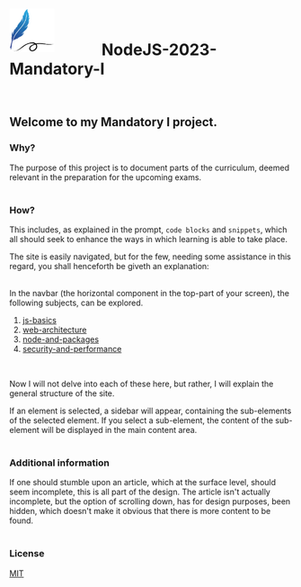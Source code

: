<br>
<p valign="center">
  <img valign="left" src="public/assets/images/learning-logo.png" width="80" alt="Logo" align="left">
  <br>
  <h1 valign="center"><span>&#8195;</span><span>&#8195;</span><span>&#8195;</span>NodeJS-2023-Mandatory-I</h1>
</p>
<br>

## Welcome to my Mandatory I project.

### Why?
The purpose of this project is to document parts of the curriculum, deemed relevant in the preparation for the upcoming exams.
<br><br>

### How?
This includes, as explained in the prompt, `code blocks` and `snippets`, which all should seek to enhance the ways in which learning is able to take place.

The site is easily navigated, but for the few, needing some assistance in this regard, you shall henceforth be giveth an explanation:

<br>
In the navbar (the horizontal component in the top-part of your screen), the following subjects, can be explored.

  1. [js-basics](/public/pages/jsBasics/)
  2. [web-architecture](/public/pages/webArchitecture/)
  3. [node-and-packages](/public/pages/nodeAndPackages/)
  4. [security-and-performance](/public/pages/securityAndPerformance/)

<br>

Now I will not delve into each of these here, but rather, I will explain the general structure of the site.

If an element is selected, a sidebar will appear, containing the sub-elements of the selected element. If you select a sub-element, the content of the sub-element will be displayed in the main content area.
<br><br>

### Additional information
If one should stumble upon an article, which at the surface level, should seem incomplete, this is all part of the design.
The article isn't actually incomplete, but the option of scrolling down, has for design purposes, been hidden, which doesn't make it obvious that there is more content to be found.
<br><br>

### License
[MIT](https://github.com/jacobuhlig/NodeJS-2023-Mandatory-I/blob/main/LICENSE)
